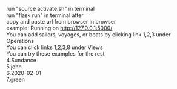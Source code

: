 run "source activate.sh" in terminal  
run "flask run" in terminal after  
copy and paste url from browser in browser  
example: Running on http://127.0.0.1:5000/  
You can add sailors, voyages, or boats by clicking link 1,2,3 under Operations  
You can click links 1,2,3,8 under Views   
You can try these examples for the rest  
4.Sundance  
5.john  
6.2020-02-01  
7.green
